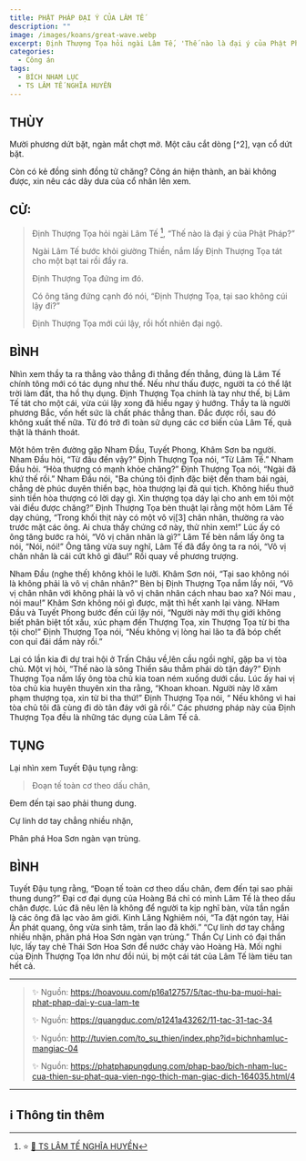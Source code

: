 ```yaml
---
title: PHẬT PHÁP ĐẠI Ý CỦA LÂM TẾ
description: ""
image: /images/koans/great-wave.webp
excerpt: Định Thượng Tọa hỏi ngài Lâm Tế, 'Thế nào là đại ý của Phật Pháp?' Lâm Tế bước khỏi giường Thiền, nắm lấy Định Thượng Tọa tát cho một bạt tai rồi đẩy ra
categories:
  - Công án
tags:
  - BÍCH NHAM LỤC
  - TS LÂM TẾ NGHĨA HUYỀN
---
```


## THÙY

Mười phương dứt bặt, ngàn mắt chợt mở. Một câu cắt dòng [^2], vạn cổ dứt bặt.

Còn có kẻ đồng sinh đồng tử chăng? Công án hiện thành, an bài không được, xin nêu các dây dưa của cổ nhân lên xem.

## CỬ:

> Định Thượng Tọa hỏi ngài Lâm Tế [^1], “Thế nào là đại ý của Phật Pháp?”
>
> Ngài Lâm Tế bước khỏi giường Thiền, nắm lấy Định Thượng Tọa tát cho một bạt tai rồi đẩy ra.
>
> Định Thượng Tọa đứng im đó.
>
> Có ông tăng đứng cạnh đó nói, “Định Thượng Tọa, tại sao không cúi lậy đi?”
>
> Định Thượng Tọa mới cúi lậy, rồi hốt nhiên đại ngộ.

## BÌNH

Nhìn xem thầy ta ra thẳng vào thẳng đi thẳng đến thẳng, đúng là Lâm Tế chính tông mới có tác dụng như thế. Nếu như thấu được, người ta có thể lật trời làm đất, tha hồ thụ dụng. Định Thượng Tọa chính là tay như thế, bị Lâm Tế tát cho một cái, vừa cúi lậy xong đã hiểu ngay ý hướng. Thầy ta là người phương Bắc, vốn hết sức là chất phác thẳng than. Đắc được rồi, sau đó không xuất thế nữa. Từ đó trở đi toàn sử dụng các cơ biến của Lâm Tế, quả thật là thánh thoát.

Một hôm trên đường gặp Nham Đầu, Tuyết Phong, Khâm Sơn ba người. Nham Đầu hỏi, “Từ đâu đến vậy?” Định Thượng Tọa nói, “Từ Lâm Tế.” Nham Đầu hỏi. “Hòa thượng có mạnh khỏe chăng?” Định Thượng Tọa nói, “Ngài đã khứ thế rồi.” Nham Đầu nói, "Ba chúng tôi định đặc biệt đến tham bái ngài, chẳng dè phúc duyên thiển bạc, hòa thượng lại đã qui tịch. Không hiểu thuở sinh tiền hòa thượng có lời dạy gì. Xin thượng tọa dáy lại cho anh em tôi một vài điều được chăng?” Định Thượng Tọa bèn thuật lại rằng một hôm Lâm Tế dạy chúng, “Trong khối thịt này có một vô vị[3] chân nhân, thường ra vào trước mặt các ông. Ai chưa thấy chứng cớ này, thử nhìn xem!” Lúc ấy có ông tăng bước ra hỏi, “Vô vị chân nhân là gì?” Lâm Tế bèn nắm lấy ông ta nói, “Nói, nói!” Ông tăng vừa suy nghĩ, Lâm Tế đã đẩy ông ta ra nói, “Vô vị chân nhân là cái cứt khô gì đâu!” Rồi quay về phương trượng.

Nham Đầu (nghe thế) không khỏi le lưỡi. Khâm Sơn nói, “Tại sao không nói là không phải là vô vị chân nhân?” Bèn bị Định Thượng Tọa nắm lấy nói, “Vô vị chân nhân với không phải là vô vị chân nhân cách nhau bao xa? Nói mau , nói mau!” Khâm Sơn không nói gì được, mặt thì hết xanh lại vàng. NHam Đầu và Tuyết Phong bước đến cúi lậy nói, “Người này mới thụ giới không biết phân biệt tốt xấu, xúc phạm đến Thượng Tọa, xin Thượng Tọa từ bi tha tội cho!” Định Thượng Tọa nói, “Nếu không vị lòng hai lão ta đã bóp chết con quỉ đái dầm này rồi.”

Lại có lần kia đi dự trai hội ở Trấn Châu về,lên cầu ngồi nghĩ, gặp ba vị tòa chủ. Một vị hỏi, “Thế nào là sông Thiền sâu thẳm phải dò tận đáy?” Định Thượng Tọa nắm lấy ông tòa chủ kia toan ném xuống dưới cầu. Lúc ấy hai vị tòa chủ kia huyên thuyên xin tha rằng, “Khoan khoan. Người này lỡ xâm phạm thượng tọa, xin từ bi tha thứ!” Định Thượng Tọa nói, “ Nếu không vì hai tòa chủ tôi đã cùng đi dò tân đáy với gã rồi.” Các phương pháp này của Định Thượng Tọa đều là những tác dụng của Lâm Tế cả.

## TỤNG

Lại nhìn xem Tuyết Đậu tụng rằng:

> Đoạn tế toàn cơ theo dấu chân,

Đem đến tại sao phải thung dung.

Cự linh dơ tay chẳng nhiều nhặn,

Phân phá Hoa Sơn ngàn vạn trùng.

## BÌNH

Tuyết Đậu tụng rằng, “Đoạn tế toàn cơ theo dấu chân, đem đến tại sao phải thung dung?” Đại cơ đại dụng của Hoàng Bá chỉ có mình Lâm Tế là theo dấu chân được. Lúc đã nêu lên là không để người ta kịp nghĩ bàn, vừa tần ngần là các ông đã lạc vào âm giới. Kinh Lăng Nghiêm nói, “Ta đặt ngón tay, Hải Ấn phát quang, ông vừa sinh tâm, trần lao đã khởi.” “Cự linh dơ tay chẳng nhiều nhặn, phân phá Hoa Sơn ngàn vạn trùng.” Thần Cự Linh có đại thần lực, lấy tay chẻ Thái Sơn Hoa Sơn để nước chảy vào Hoàng Hà. Mối nghi của Định Thượng Tọa lớn như đồi núi, bị một cái tát của Lâm Tế làm tiêu tan hết cả.

<hr class="blog-rule" />

> ✨ Nguồn: https://hoavouu.com/p16a12757/5/tac-thu-ba-muoi-hai-phat-phap-dai-y-cua-lam-te
>
> ✨ Nguồn: https://quangduc.com/p1241a43262/11-tac-31-tac-34
>
> ✨ Nguồn: http://tuvien.com/to_su_thien/index.php?id=bichnhamluc-mangiac-04
>
> ✨ Nguồn: https://phatphapungdung.com/phap-bao/bich-nham-luc-cua-thien-su-phat-qua-vien-ngo-thich-man-giac-dich-164035.html/4

<hr class="blog-rule" />

## ℹ️ Thông tin thêm

[^1]: ⭐️ <a href="/masters/ts-lam-te-nghia-huyen/" target="_blank">🔗 TS LÂM TẾ NGHĨA HUYỀN</a>
